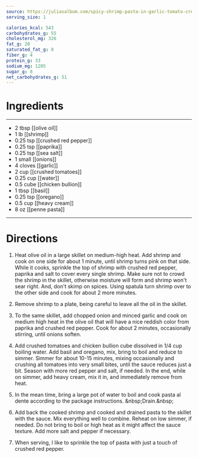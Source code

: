 ```yaml
---
source: https://juliasalbum.com/spicy-shrimp-pasta-in-garlic-tomato-cream-sauce-recipe/
serving_size: 1

calories_kcal: 543
carbohydrates_g: 55
cholesterol_mg: 326
fat_g: 20
saturated_fat_g: 8
fiber_g: 4
protein_g: 33
sodium_mg: 1205
sugar_g: 8
net_carbohydrates_g: 51
---
```

# Ingredients
---
- 2 tbsp [[olive oil]]
- 1 lb [[shrimp]]
- 0.25 tsp [[crushed red pepper]]
- 0.25 tsp [[paprika]]
- 0.25 tsp [[sea salt]]
- 1 small [[onions]]
- 4 cloves [[garlic]]
- 2 cup [[crushed tomatoes]]
- 0.25 cup [[water]]
- 0.5 cube [[chicken bullion]]
- 1 tbsp [[basil]]
- 0.25 tsp [[oregano]]
- 0.5 cup [[heavy cream]]
- 8 oz [[penne pasta]]
---

# Directions
1. Heat olive oil in a large skillet on medium-high heat.  Add shrimp and cook on one side for about 1 minute, until shrimp turns pink on that side.  While it cooks, sprinkle the top of shrimp with crushed red pepper, paprika and salt to cover every single shrimp.   Make sure not to crowd the shrimp in the skillet, otherwise moisture will form and shrimp won't sear right.  And, don't skimp on spices.  Using spatula turn shrimp over to the other side and cook for about 2 more minutes.

2. Remove shrimp to a plate, being careful to leave all the oil in the skillet.

3. To the same skillet, add chopped onion and minced garlic and cook on medium high heat in the olive oil that will have a nice reddish color from paprika and crushed red pepper.  Cook for about 2 minutes, occasionally stirring, until onions soften.

4. Add crushed tomatoes and chicken bullion cube dissolved in 1/4 cup boiling water.    Add basil and oregano, mix, bring to boil and reduce to simmer.  Simmer for about 10-15 minutes, mixing occasionally and crushing all tomatoes into very small bites, until the sauce reduces just a bit.  Season with more red pepper and salt, if needed.  In the end, while on simmer,  add heavy cream, mix it in, and immediately remove from heat.

5. In the mean time, bring a large pot of water to boil and cook pasta al dente according to the package instructions. &amp;nbsp;Drain.&amp;nbsp;

6. Add back the cooked shrimp and cooked and drained pasta to the skillet with the sauce.  Mix everything well to combine.  Reheat on low simmer, if needed.  Do not bring to boil or high heat as it might affect the sauce texture.  Add more salt and pepper if necessary.

7. When serving, I like to sprinkle the top of pasta with just a touch of crushed red pepper.

